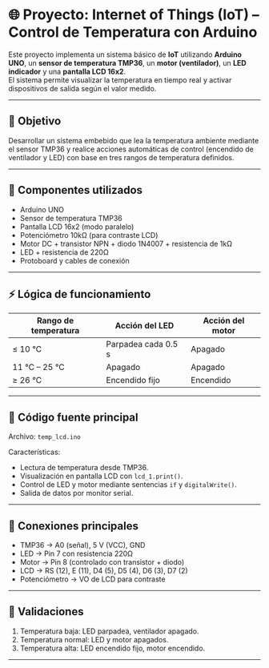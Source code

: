 
# 🌐 Proyecto: Internet of Things (IoT) – Control de Temperatura con Arduino

Este proyecto implementa un sistema básico de **IoT** utilizando **Arduino UNO**, un **sensor de temperatura TMP36**, un **motor (ventilador)**, un **LED indicador** y una **pantalla LCD 16x2**.  
El sistema permite visualizar la temperatura en tiempo real y activar dispositivos de salida según el valor medido.

---

## 🧠 Objetivo
Desarrollar un sistema embebido que lea la temperatura ambiente mediante el sensor TMP36 y realice acciones automáticas de control (encendido de ventilador y LED) con base en tres rangos de temperatura definidos.

---

## 🧰 Componentes utilizados
- Arduino UNO  
- Sensor de temperatura TMP36  
- Pantalla LCD 16x2 (modo paralelo)  
- Potenciómetro 10kΩ (para contraste LCD)  
- Motor DC + transistor NPN + diodo 1N4007 + resistencia de 1kΩ  
- LED + resistencia de 220Ω  
- Protoboard y cables de conexión

---

## ⚡ Lógica de funcionamiento

| Rango de temperatura         | Acción del LED         | Acción del motor          |
|------------------------------|-------------------------|----------------------------|
| ≤ 10 °C                      | Parpadea cada 0.5 s     | Apagado                   |
| 11 °C – 25 °C                | Apagado                | Apagado                   |
| ≥ 26 °C                      | Encendido fijo         | Encendido                 |

---

## 🧾 Código fuente principal

Archivo: `temp_lcd.ino`

Características:
- Lectura de temperatura desde TMP36.  
- Visualización en pantalla LCD con `lcd_1.print()`.  
- Control de LED y motor mediante sentencias `if` y `digitalWrite()`.  
- Salida de datos por monitor serial.

---

## 🔌 Conexiones principales

- TMP36 → A0 (señal), 5 V (VCC), GND  
- LED → Pin 7 con resistencia 220Ω  
- Motor → Pin 8 (controlado con transistor + diodo)  
- LCD → RS (12), E (11), D4 (5), D5 (4), D6 (3), D7 (2)  
- Potenciómetro → VO de LCD para contraste

---

## 🧪 Validaciones
1. Temperatura baja: LED parpadea, ventilador apagado.  
2. Temperatura normal: LED y motor apagados.  
3. Temperatura alta: LED encendido fijo, motor encendido.

---


